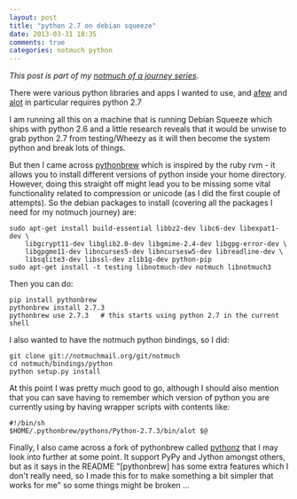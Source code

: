 ```yaml
---
layout: post
title: "python 2.7 on debian squeeze"
date: 2013-03-31 18:35
comments: true
categories: notmuch python
---
```

*This post is part of my [notmuch of a journey series](/blog/2013/03/notmuch/)*.

There were various python libraries and apps I wanted to use, and [afew](https://github.com/teythoon/afew) and [alot](https://github.com/pazz/alot/) in particular requires python 2.7

I am running all this on a machine that is running Debian Squeeze which ships with python 2.6 and a little research reveals that it would be unwise to grab python 2.7 from testing/Wheezy as it will then become the system python and break lots of things.

But then I came across [pythonbrew](https://github.com/utahta/pythonbrew) which is inspired by the ruby rvm - it allows you to install different versions of python inside your home directory.  However, doing this straight off might lead you to be missing some vital functionality related to compression or unicode (as I did the first couple of attempts).  So the debian packages to install (covering all the packages I need for my notmuch journey) are:

    sudo apt-get install build-essential libbz2-dev libc6-dev libexpat1-dev \
        libgcrypt11-dev libglib2.0-dev libgmime-2.4-dev libgpg-error-dev \
        libgpgme11-dev libncurses5-dev libncursesw5-dev libreadline-dev \
        libsqlite3-dev libssl-dev zlib1g-dev python-pip
    sudo apt-get install -t testing libnotmuch-dev notmuch libnotmuch3

Then you can do:

    pip install pythonbrew
    pythonbrew install 2.7.3
    pythonbrew use 2.7.3   # this starts using python 2.7 in the current shell

I also wanted to have the notmuch python bindings, so I did:

    git clone git://notmuchmail.org/git/notmuch
    cd notmuch/bindings/python
    python setup.py install

At this point I was pretty much good to go, although I should also mention that you can save having to remember which version of python you are currently using by having wrapper scripts with contents like:

    #!/bin/sh
    $HOME/.pythonbrew/pythons/Python-2.7.3/bin/alot $@

Finally, I also came across a fork of pythonbrew called [pythonz](https://github.com/saghul/pythonz) that I may look into further at some point.  It support PyPy and Jython amongst others, but as it says in the README "[pythonbrew] has some extra features which I don't really need, so I made this for to make something a bit simpler that works for me" so some things might be broken ...
